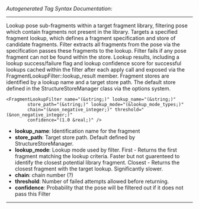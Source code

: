 _Autogenerated Tag Syntax Documentation:_

---
Lookup pose sub-fragments within a target fragment library, filtering pose which contain fragments not present in the library. Targets a specified fragment lookup, which defines a fragment specification and store of candidate fragments. Filter extracts all fragments from the pose via the specification passes these fragments to the lookup. Filter fails if any pose fragment can not be found within the store. Lookup results, including a lookup success/failure flag and lookup confidence score for successful lookups cached within the filter after each apply call and exposed via the FragmentLookupFilter::lookup_result member. Fragment stores are identified by a lookup name and a target store path. The default store defined in the StructureStoreManager class via the options system.

```
<FragmentLookupFilter name="(&string;)" lookup_name="(&string;)"
        store_path="(&string;)" lookup_mode="(&lookup_mode_types;)"
        chain="(&non_negative_integer;)" threshold="(&non_negative_integer;)"
        confidence="(1.0 &real;)" />
```

-   **lookup_name**: Identification name for the fragment
-   **store_path**: Target store path. Default defined by StructureStoreManager.
-   **lookup_mode**: Lookup mode used by filter. First - Returns the first fragment matching the lookup criteria.  Faster but not guarenteed to identify the closest potential library fragment. Closest - Returns the closest fragment with the target lookup. Significantly slower.
-   **chain**: chain number (?)
-   **threshold**: Number of failed attempts allowed before returning.
-   **confidence**: Probability that the pose will be filtered out if it does not pass this Filter

---
